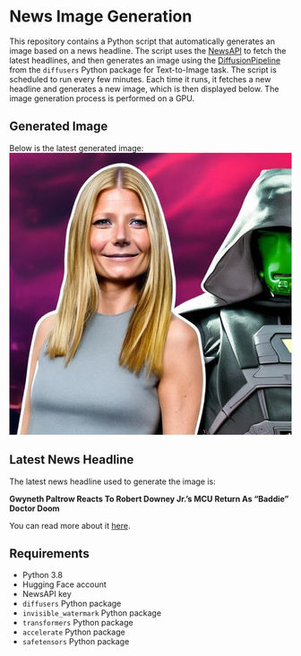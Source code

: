 # News Image Generation
This repository contains a Python script that automatically generates an image based on a news headline. The script uses the [NewsAPI](https://newsapi.org/) to fetch the latest headlines, and then generates an image using the [DiffusionPipeline](https://github.com/huggingface/diffusers) from the `diffusers` Python package for Text-to-Image task.
The script is scheduled to run every few minutes. Each time it runs, it fetches a new headline and generates a new image, which is then displayed below. The image generation process is performed on a GPU.

## Generated Image
Below is the latest generated image:
![Generated Image](image.png)

## Latest News Headline
The latest news headline used to generate the image is:

**Gwyneth Paltrow Reacts To Robert Downey Jr.’s MCU Return As “Baddie” Doctor Doom**

You can read more about it [here](https://news.google.com/rss/articles/CBMibmh0dHBzOi8vZGVhZGxpbmUuY29tLzIwMjQvMDcvZ3d5bmV0aC1wYWx0cm93LXJlYWN0cy1yb2JlcnQtZG93bmV5LWpyLW1jdS1yZXR1cm4tYmFkZGllLWRvY3Rvci1kb29tLTEyMzYwMjUyMTYv0gEA?oc=5).

## Requirements
- Python 3.8
- Hugging Face account
- NewsAPI key
- `diffusers` Python package
- `invisible_watermark` Python package
- `transformers` Python package
- `accelerate` Python package
- `safetensors` Python package
